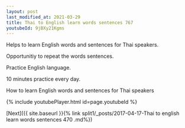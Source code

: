 ```yaml
---
layout: post
last_modified_at: 2021-03-29
title: Thai to English learn words sentences 767 
youtubeId: 9jBXy21Kgms
---
```

 
 
Helps to learn English words and sentences for Thai speakers.

Opportunitiy to repeat the words sentences. 

Practice English language. 
 
10 minutes practice every day. 
 
How to learn English words and sentences for Thai speakers 
 
{% include youtubePlayer.html id=page.youtubeId %}
 
 
[Next]({{ site.baseurl }}{% link  split1/_posts/2017-04-17-Thai to english learn words sentences 470 .md%})
 
